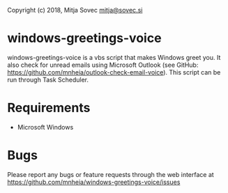 Copyright (c) 2018, Mitja Sovec <mitja@sovec.si>

# windows-greetings-voice
windows-greetings-voice is a vbs script that makes Windows greet you. It also check for unread emails using Microsoft Outlook (see GitHub: https://github.com/mnheia/outlook-check-email-voice). 
This script can be run through Task Scheduler.

# Requirements
- Microsoft Windows

# Bugs
Please report any bugs or feature requests through the web interface at https://github.com/mnheia/windows-greetings-voice/issues
